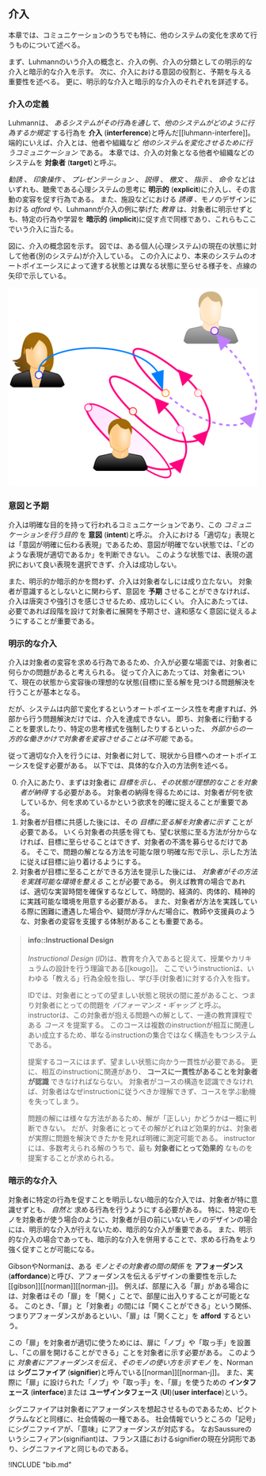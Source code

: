 
## 介入
本章では、コミュニケーションのうちでも特に、他のシステムの変化を求めて行うものについて述べる。

まず、Luhmannのいう介入の概念と、介入の例、介入の分類としての明示的な介入と暗示的な介入を示す。
次に、介入における意図の役割と、予期を与える重要性を述べる。
更に、明示的な介入と暗示的な介入のそれぞれを詳述する。


### 介入の定義
Luhmannは、 *あるシステムがその行為を通して、他のシステムがどのように行為するか規定* する行為を **介入** (**interference**)と呼んだ\[[luhmann-interfere]\]。
端的にいえば、介入とは、他者や組織など *他のシステムを変化させるために行うコミュニケーション* である。
本章では、介入の対象となる他者や組織などのシステムを **対象者** (**target**)と呼ぶ。

 *勧誘* 、 *印象操作* 、 *プレゼンテーション* 、 *説得* 、 *檄文* 、 *指示* 、 *命令* などはいずれも、聴衆である心理システムの思考に **明示的** (**explicit**)に介入し、その言動の変容を促す行為である。
また、施設などにおける *誘導* 、モノのデザインにおける *afford* や、Luhmannが介入の例に挙げた *教育* は、対象者に明示せずとも、特定の行為や学習を **暗示的** (**implicit**)に促す点で同様であり、これらもここでいう介入に当たる。

図に、介入の概念図を示す。
図では、ある個人(心理システム)の現在の状態に対して他者(別のシステム)が介入している。
この介入により、本来のシステムのオートポイエーシスによって達する状態とは異なる状態に至らせる様子を、点線の矢印で示している。

![fig:system-interference. 介入](system-interference.svg)


### 意図と予期
介入は明確な目的を持って行われるコミュニケーションであり、この *コミュニケーションを行う目的* を **意図** (**intent**)と呼ぶ。
介入における「適切な」表現とは「意図が明確に伝わる表現」であるため、意図が明確でない状態では、「どのような表現が適切であるか」を判断できない。
このような状態では、表現の選択において良い表現を選択できず、介入は成功しない。

また、明示的か暗示的かを問わず、介入は対象者なしには成り立たない。
対象者が意識するとしないとに関わらず、意図を **予期** させることができなければ、介入は唐突さや強引さを感じさせるため、成功しにくい。
介入にあたっては、必要であれば段階を設けて対象者に展開を予期させ、違和感なく意図に従えるようにすることが重要である。


### 明示的な介入
介入は対象者の変容を求める行為であるため、介入が必要な場面では、対象者に何らかの問題があると考えられる。
従って介入にあたっては、対象者について、現在の状態から変容後の理想的な状態(目標)に至る解を見つける問題解決を行うことが基本となる。

だが、システムは内部で変化するというオートポイエーシス性を考慮すれば、外部から行う問題解決だけでは、介入を達成できない。
即ち、対象者に行動することを要求したり、特定の思考様式を強制したりするといった、 *外部からの一方的な働きかけで対象者を変容させることは不可能* である。

従って適切な介入を行うには、対象者に対して、現状から目標へのオートポイエーシスを促す必要がある。
以下では、具体的な介入の方法例を述べる。

0. 介入にあたり、まずは対象者に *目標を示し、その状態が理想的なことを対象者が納得* する必要がある。
	対象者の納得を得るためには、対象者が何を欲しているか、何を求めているかという欲求を的確に捉えることが重要である。
0. 対象者が目標に共感した後には、その *目標に至る解を対象者に示す* ことが必要である。
	いくら対象者の共感を得ても、望む状態に至る方法が分からなければ、目標に至らせることはできず、対象者の不満を募らせるだけである。
	そこで、問題の解となる方法を可能な限り明確な形で示し、示した方法に従えば目標に辿り着けるようにする。
0. 対象者が目標に至ることができる方法を提示した後には、 *対象者がその方法を実践可能な環境を整える* ことが必要である。
	例えば教育の場合であれば、適切な実習時間を確保するなどして、時間的、経済的、肉体的、精神的に実践可能な環境を用意する必要がある。
	また、対象者が方法を実践している際に困難に遭遇した場合や、疑問が浮かんだ場合に、教師や支援員のような、対象者の変容を支援する体制があることも重要である。

> #### info::Instructional Design
>
>  *Instructional Design* (*ID*)は、教育を介入であると捉えて、授業やカリキュラムの設計を行う理論である\[[kougo]\]。
ここでいうinstructionは、いわゆる「教える」行為全般を指し、学び手(対象者)に対する介入を指す。
>
> IDでは、対象者にとっての望ましい状態と現状の間に差があること、つまり対象者にとっての問題を *パフォーマンス・ギャップ* と呼ぶ。
instructorは、この対象者が抱える問題への解として、一連の教育課程である *コース* を提案する。
このコースは複数のinstructionが相互に関連しあい成立するため、単なるinstructionの集合ではなく構造をもつシステムである。
>
> 提案するコースにはまず、望ましい状態に向かう一貫性が必要である。
更に、相互のinstructionに関連があり、 **コースに一貫性があることを対象者が認識** できなければならない。
対象者がコースの構造を認識できなければ、対象者はなぜinstructionに従うべきか理解できず、コースを学ぶ動機を失ってしまう。
>
> 問題の解には様々な方法があるため、解が「正しい」かどうかは一概に判断できない。
だが、対象者にとってその解がどれほど効果的かは、対象者が実際に問題を解決できたかを見れば明確に測定可能である。
instructorには、多数考えられる解のうちで、最も **対象者にとって効果的** なものを提案することが求められる。


### 暗示的な介入
対象者に特定の行為を促すことを明示しない暗示的な介入では、対象者が特に意識せずとも、 *自然と* 求める行為を行うようにする必要がある。
特に、特定のモノを対象者が使う場合のように、対象者が目の前にいないモノのデザインの場合には、明示的な介入が行えないため、暗示的な介入が重要である。
また、明示的な介入の場合であっても、暗示的な介入を併用することで、求める行為をより強く促すことが可能になる。

GibsonやNormanは、ある *モノとその対象者の間の関係* を **アフォーダンス** (**affordance**)と呼び、アフォーダンスを伝えるデザインの重要性を示した\[[gibson]\]\[[norman]\]\[[norman-j]\]。
例えば、部屋に入る「扉」がある場合には、対象者はその「扉」を「開く」ことで、部屋に出入りすることが可能となる。
このとき、「扉」と「対象者」の間には「開くことができる」という関係、つまりアフォーダンスがあるといい、「扉」は「開くこと」を **afford** するという。

この「扉」を対象者が適切に使うためには、扉に「ノブ」や「取っ手」を設置し、「この扉を開けることができる」ことを対象者に示す必要がある。
このように *対象者にアフォーダンスを伝え、そのモノの使い方を示すモノ* を、Normanは **シグニファイア** (**signifier**)と呼んでいる\[[norman]\]\[[norman-j]\]。
また、実際に「扉」に設けられた「ノブ」や「取っ手」を、「扉」を使うための **インタフェース** (**interface**)または **ユーザインタフェース** (**UI**)(**user interface**)という。

シグニファイアは対象者にアフォーダンスを想起させるものであるため、ピクトグラムなどと同様に、社会情報の一種である。
社会情報でいうところの「記号」にシグニファイアが、「意味」にアフォーダンスが対応する。
なおSaussureのいうシニフィアン(signifiant)は、フランス語におけるsignifierの現在分詞形であり、シグニファイアと同じものである。


!INCLUDE "bib.md"
